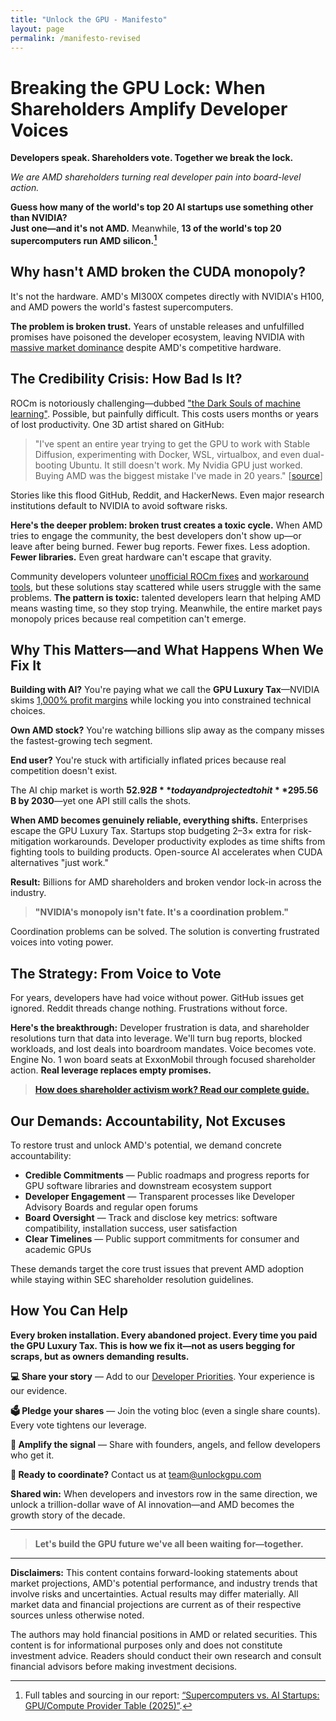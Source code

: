 ```yaml
---
title: "Unlock the GPU - Manifesto"
layout: page
permalink: /manifesto-revised
---
```


# Breaking the GPU Lock: When Shareholders Amplify Developer Voices

**Developers speak. Shareholders vote. Together we break the lock.**

*We are AMD shareholders turning real developer pain into board-level action.*

**Guess how many of the world's top 20 AI startups use something other than NVIDIA?**  
**Just one—and it's not AMD.** Meanwhile, **13 of the world's top 20 supercomputers run AMD silicon.[^gpu-count-method]**

[^gpu-count-method]: Full tables and sourcing in our report: [“Supercomputers vs. AI Startups: GPU/Compute Provider Table (2025)”](/reports/ai-supercomputer-vs-startup-gpu-table).

## Why hasn't AMD broken the CUDA monopoly?

It's not the hardware. AMD's MI300X competes directly with NVIDIA's H100, and AMD powers the world's fastest supercomputers.

**The problem is broken trust.** Years of unstable releases and unfulfilled promises have poisoned the developer ecosystem, leaving NVIDIA with [massive market dominance](https://www.cnbc.com/2024/10/14/nvidia-shares-hit-a-record-as-chipmaker-market-cap-tops-3point4-trillion.html) despite AMD's competitive hardware.

## The Credibility Crisis: How Bad Is It?

ROCm is notoriously challenging—dubbed ["the Dark Souls of machine learning"](https://linustechtips.com/topic/1603733-rocm-is-the-dark-souls-of-machine-learning/). Possible, but painfully difficult. This costs users months or years of lost productivity. One 3D artist shared on GitHub:

> "I've spent an entire year trying to get the GPU to work with Stable Diffusion, experimenting with Docker, WSL, virtualbox, and even dual-booting Ubuntu. It still doesn't work. My Nvidia GPU just worked. Buying AMD was the biggest mistake I've made in 20 years." [[source](https://github.com/ROCm/ROCm/issues/2754)]

Stories like this flood GitHub, Reddit, and HackerNews. Even major research institutions default to NVIDIA to avoid software risks. 

**Here's the deeper problem: broken trust creates a toxic cycle.** When AMD tries to engage the community, the best developers don't show up—or leave after being burned. Fewer bug reports. Fewer fixes. Less adoption. **Fewer libraries.** Even great hardware can't escape that gravity.

Community developers volunteer [unofficial ROCm fixes](https://github.com/vladmandic/sdnext/wiki/AMD-ROCm) and [workaround tools](https://www.reddit.com/r/AMDHelp/comments/1kxfns9/possible_solution_for_amd_7000_series_gpu_driver/), but these solutions stay scattered while users struggle with the same problems. **The pattern is toxic:** talented developers learn that helping AMD means wasting time, so they stop trying. Meanwhile, the entire market pays monopoly prices because real competition can't emerge.

## Why This Matters—and What Happens When We Fix It

**Building with AI?** You're paying what we call the **GPU Luxury Tax**—NVIDIA skims [1,000% profit margins](https://www.tomshardware.com/news/nvidia-makes-1000-profit-on-h100-gpus-report) while locking you into constrained technical choices.

**Own AMD stock?** You're watching billions slip away as the company misses the fastest-growing tech segment.

**End user?** You're stuck with artificially inflated prices because real competition doesn't exist.

The AI chip market is worth **$52.92 B** today and projected to hit **$295.56 B by 2030**—yet one API still calls the shots.

**When AMD becomes genuinely reliable, everything shifts.** Enterprises escape the GPU Luxury Tax. Startups stop budgeting 2–3× extra for risk-mitigation workarounds. Developer productivity explodes as time shifts from fighting tools to building products. Open-source AI accelerates when CUDA alternatives "just work."

**Result:** Billions for AMD shareholders and broken vendor lock-in across the industry.

> **"NVIDIA's monopoly isn't fate. It's a coordination problem."**

Coordination problems can be solved. The solution is converting frustrated voices into voting power.

## The Strategy: From Voice to Vote

For years, developers have had voice without power. GitHub issues get ignored. Reddit threads change nothing. Frustrations without force.

**Here's the breakthrough:** Developer frustration is data, and shareholder resolutions turn that data into leverage. We'll turn bug reports, blocked workloads, and lost deals into boardroom mandates. Voice becomes vote. Engine No. 1 won board seats at ExxonMobil through focused shareholder action. **Real leverage replaces empty promises.**

> [**How does shareholder activism work? Read our complete guide.**](/activism/)

## Our Demands: Accountability, Not Excuses

To restore trust and unlock AMD's potential, we demand concrete accountability:

- **Credible Commitments** — Public roadmaps and progress reports for GPU software libraries and downstream ecosystem support
- **Developer Engagement** — Transparent processes like Developer Advisory Boards and regular open forums
- **Board Oversight** — Track and disclose key metrics: software compatibility, installation success, user satisfaction
- **Clear Timelines** — Public support commitments for consumer and academic GPUs

These demands target the core trust issues that prevent AMD adoption while staying within SEC shareholder resolution guidelines.

## How You Can Help

**Every broken installation. Every abandoned project. Every time you paid the GPU Luxury Tax. This is how we fix it—not as users begging for scraps, but as owners demanding results.**

**💻 Share your story** — Add to our [Developer Priorities](/priorities/). Your experience is our evidence.

**🗳️ Pledge your shares** — Join the voting bloc (even a single share counts). Every vote tightens our leverage.

**🚀 Amplify the signal** — Share with founders, angels, and fellow developers who get it.

**📧 Ready to coordinate?** Contact us at [team@unlockgpu.com](mailto:team@unlockgpu.com)

**Shared win:** When developers and investors row in the same direction, we unlock a trillion-dollar wave of AI innovation—and AMD becomes the growth story of the decade.

---

> **Let's build the GPU future we've all been waiting for—together.** 

---

**Disclaimers:** This content contains forward-looking statements about market projections, AMD's potential performance, and industry trends that involve risks and uncertainties. Actual results may differ materially. All market data and financial projections are current as of their respective sources unless otherwise noted.

The authors may hold financial positions in AMD or related securities. This content is for informational purposes only and does not constitute investment advice. Readers should conduct their own research and consult financial advisors before making investment decisions.

